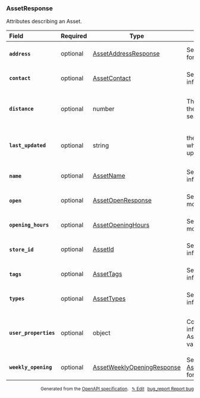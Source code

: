 <!--- This is a generated file, do not edit! -->
<!--- [START woosmap_http_schema_woosmap-platform-api-reference_assetresponse] -->
<h3 class="schema-object" id="Woosmap Platform API Reference_AssetResponse">AssetResponse</h3>

Attributes describing an Asset.

| Field                                                                                                                | Required | Type                                                                                                                    | Description                                                                                                                                       |
| :------------------------------------------------------------------------------------------------------------------- | -------- | ----------------------------------------------------------------------------------------------------------------------- | ------------------------------------------------------------------------------------------------------------------------------------------------- |
| <h4 id="AssetResponse-address" class="add-link schema-object-property-key"><code>address</code></h4>                 | optional | [AssetAddressResponse](<#Woosmap Platform API Reference_AssetAddressResponse> "AssetAddressResponse")                   | See [AssetAddressResponse](<#Woosmap Platform API Reference_AssetAddressResponse> "AssetAddressResponse") for more information.                   |
| <h4 id="AssetResponse-contact" class="add-link schema-object-property-key"><code>contact</code></h4>                 | optional | [AssetContact](<#Woosmap Platform API Reference_AssetContact> "AssetContact")                                           | See [AssetContact](<#Woosmap Platform API Reference_AssetContact> "AssetContact") for more information.                                           |
| <h4 id="AssetResponse-distance" class="add-link schema-object-property-key"><code>distance</code></h4>               | optional | number                                                                                                                  | <div class="nonref-property-description"><p>The distance in meters from the geolocated position or searched position if exist</p></div>           |
| <h4 id="AssetResponse-last_updated" class="add-link schema-object-property-key"><code>last_updated</code></h4>       | optional | string                                                                                                                  | <div class="nonref-property-description"><p>the previous date timestamp when the asset has been updated</p></div>                                 |
| <h4 id="AssetResponse-name" class="add-link schema-object-property-key"><code>name</code></h4>                       | optional | [AssetName](<#Woosmap Platform API Reference_AssetName> "AssetName")                                                    | See [AssetName](<#Woosmap Platform API Reference_AssetName> "AssetName") for more information.                                                    |
| <h4 id="AssetResponse-open" class="add-link schema-object-property-key"><code>open</code></h4>                       | optional | [AssetOpenResponse](<#Woosmap Platform API Reference_AssetOpenResponse> "AssetOpenResponse")                            | See [AssetOpenResponse](<#Woosmap Platform API Reference_AssetOpenResponse> "AssetOpenResponse") for more information.                            |
| <h4 id="AssetResponse-opening_hours" class="add-link schema-object-property-key"><code>opening_hours</code></h4>     | optional | [AssetOpeningHours](<#Woosmap Platform API Reference_AssetOpeningHours> "AssetOpeningHours")                            | See [AssetOpeningHours](<#Woosmap Platform API Reference_AssetOpeningHours> "AssetOpeningHours") for more information.                            |
| <h4 id="AssetResponse-store_id" class="add-link schema-object-property-key"><code>store_id</code></h4>               | optional | [AssetId](<#Woosmap Platform API Reference_AssetId> "AssetId")                                                          | See [AssetId](<#Woosmap Platform API Reference_AssetId> "AssetId") for more information.                                                          |
| <h4 id="AssetResponse-tags" class="add-link schema-object-property-key"><code>tags</code></h4>                       | optional | [AssetTags](<#Woosmap Platform API Reference_AssetTags> "AssetTags")                                                    | See [AssetTags](<#Woosmap Platform API Reference_AssetTags> "AssetTags") for more information.                                                    |
| <h4 id="AssetResponse-types" class="add-link schema-object-property-key"><code>types</code></h4>                     | optional | [AssetTypes](<#Woosmap Platform API Reference_AssetTypes> "AssetTypes")                                                 | See [AssetTypes](<#Woosmap Platform API Reference_AssetTypes> "AssetTypes") for more information.                                                 |
| <h4 id="AssetResponse-user_properties" class="add-link schema-object-property-key"><code>user_properties</code></h4> | optional | object                                                                                                                  | <div class="nonref-property-description"><p>Contains all additional information relative to an Asset. If not set it returns null value.</p></div> |
| <h4 id="AssetResponse-weekly_opening" class="add-link schema-object-property-key"><code>weekly_opening</code></h4>   | optional | [AssetWeeklyOpeningResponse](<#Woosmap Platform API Reference_AssetWeeklyOpeningResponse> "AssetWeeklyOpeningResponse") | See [AssetWeeklyOpeningResponse](<#Woosmap Platform API Reference_AssetWeeklyOpeningResponse> "AssetWeeklyOpeningResponse") for more information. |

<p style="text-align: right; font-size: smaller;">Generated from the <a data-label="openapi-github" href="https://github.com/woosmap/openapi-specification" title="Woosmap OpenAPI Specification" class="external">OpenAPI specification</a>.
<a data-label="openapi-github-woosmap-http-schema-woosmap-platform-api-reference-assetresponse" data-action="edit" style="margin-left: 5px;" href="https://github.com/woosmap/openapi-specification/blob/main/specification/schemas/Woosmap Platform API Reference_AssetResponse.yml" title="Edit on GitHub">✎ Edit</a>
<a data-label="openapi-github-woosmap-http-schema-woosmap-platform-api-reference-assetresponse" data-action="bug" style="margin-left: 5px;" href="https://github.com/woosmap/openapi-specification/issues/new?assignees=&labels=type%3A+bug%2C+triage+me&template=bug_report.md&title=[schemas] Bug - Woosmap Platform API Reference_AssetResponse" title="File bug for schemas on GitHub"><span class="material-icons">bug_report</span> Report bug</a>
</p>

<!--- [END woosmap_http_schema_woosmap-platform-api-reference_assetresponse] -->

